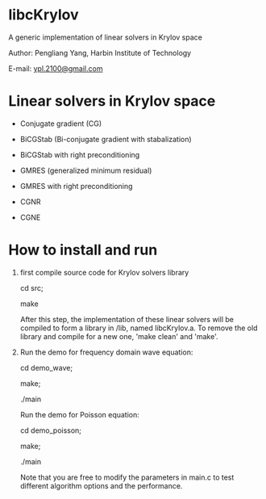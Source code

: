 # libcKrylov
A generic implementation of linear solvers in Krylov space

Author: Pengliang Yang, Harbin Institute of Technology

E-mail: ypl.2100@gmail.com

Linear solvers in Krylov space
===================================================

* Conjugate gradient (CG) 

* BiCGStab (Bi-conjugate gradient with stabalization)

* BiCGStab with right preconditioning

* GMRES (generalized minimum residual)

* GMRES with right preconditioning

* CGNR

* CGNE

How to install and run
====================================================
1. first compile source code for Krylov solvers library

	cd src;
	
	make
	
   After this step, the implementation of these linear solvers will be compiled to
   form a library in /lib, named libcKrylov.a. To remove the old library and compile 
   for a new one, 'make clean' and 'make'.
   
   
2. Run the demo for frequency domain wave equation:

	cd demo_wave;
	
	make;
	
	./main

   Run the demo for Poisson equation:
   
	cd demo_poisson;
	
	make;
	
	./main
	
   Note that you are free to modify the parameters in main.c to test different algorithm options and the performance.
